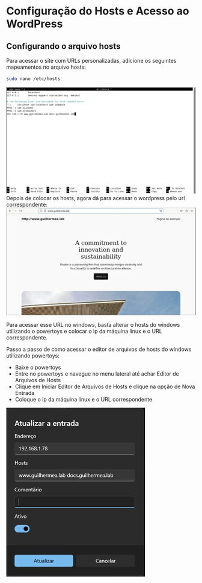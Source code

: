 # Configuração do Hosts e Acesso ao WordPress

## Configurando o arquivo hosts

Para acessar o site com URLs personalizadas, adicione os seguintes mapeamentos no arquivo hosts:

```bash
sudo nano /etc/hosts
```
![hosts](images/etc-hosts-linux.jpeg)
Depois de colocar os hosts, agora dá para acessar o wordpress pelo url correspondente:
![paginainicial](images/siteinicialwp.jpeg)

Para acessar esse URL no windows, basta alterar o hosts do windows utilizando o powertoys e colocar o ip da máquina linux e o URL correspondente. 

Passo a passo de como acessar o editor de arquivos de hosts do windows utilizando powertoys:

* Baixe o powertoys
* Entre no powertoys e navegue no menu lateral até achar Editor de Arquivos de Hosts
* Clique em Iniciar Editor de Arquivos de Hosts e clique na opção de Nova Entrada
* Coloque o ip da máquina linux e o URL correspondente

![hostswin](images/hostswin.jpeg)